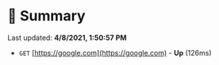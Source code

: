 # 📖 Summary
Last updated: **4/8/2021, 1:50:57 PM**

- `GET` [https://google.com](https://google.com) - **Up** (126ms)
